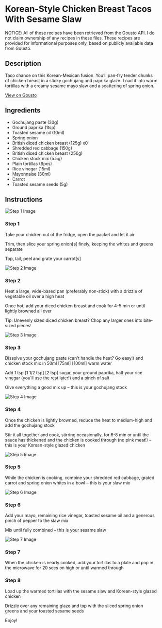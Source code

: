 # Korean-Style Chicken Breast Tacos With Sesame Slaw

NOTICE: All of these recipes have been retrieved from the Gousto API. I do not claim ownership of any recipes in these files. These recipes are provided for informational purposes only, based on publicly available data from Gousto.

## Description

Taco chance on this Korean-Mexican fusion. You’ll pan-fry tender chunks of chicken breast in a sticky gochujang and paprika glaze. Load it into warm tortillas with a creamy sesame mayo slaw and a scattering of spring onion.

[View on Gousto](https://www.gousto.co.uk/recipes/cookbook/korean-style-chicken-breast-tacos-with-sesame-slaw)

## Ingredients

- Gochujang paste (30g)
- Ground paprika (1tsp)
- Toasted sesame oil (10ml)
- Spring onion
- British diced chicken breast (125g) x0
- Shredded red cabbage (150g)
- British diced chicken breast (250g)
- Chicken stock mix (5.5g)
- Plain tortillas (6pcs)
- Rice vinegar (15ml)
- Mayonnaise (30ml)
- Carrot
- Toasted sesame seeds (5g)

## Instructions

![Step 1 Image](https://production-media.gousto.co.uk/cms/recipe-step-image/step-1-1684508362256-x200.jpg)

### Step 1

Take your chicken out of the fridge, open the packet and let it air

Trim, then slice your spring onion[s] finely, keeping the whites and greens separate

Top, tail, peel and grate your carrot[s]

![Step 2 Image](https://production-media.gousto.co.uk/cms/recipe-step-image/step-2-1684508366418-x200.jpg)

### Step 2

Heat a large, wide-based pan (preferably non-stick) with a drizzle of vegetable oil over a high heat

Once hot, add your diced chicken breast and cook for 4-5 min or until lightly browned all over

Tip: Unevenly sized diced chicken breast? Chop any larger ones into bite-sized pieces!

![Step 3 Image](https://production-media.gousto.co.uk/cms/recipe-step-image/step-3-1684508371816-x200.jpg)

### Step 3

Dissolve your gochujang paste (can't handle the heat? Go easy!) and chicken stock mix in 50ml<span class="text-purple"> [75ml]</span> <span class="text-danger">[100ml]</span> warm water

Add 1 tsp<span class="text-danger"> <span class="text-purple">[1 1/2 tsp] </span>[2 tsp]</span> sugar, your ground paprika, half your rice vinegar (you'll use the rest later!) and a pinch of salt

Give everything a good mix up – this is your gochujang stock

![Step 4 Image](https://production-media.gousto.co.uk/cms/recipe-step-image/step-4-1684508379899-x200.jpg)

### Step 4

Once the chicken is lightly browned, reduce the heat to medium-high and add the gochujang stock

Stir it all together and cook, stirring occasionally, for 6-8 min or until the sauce has thickened and the chicken is cooked through (no pink meat!) – this is your Korean-style glazed chicken

![Step 5 Image](https://production-media.gousto.co.uk/cms/recipe-step-image/step-5-1684508383729-x200.jpg)

### Step 5

While the chicken is cooking, combine your shredded red cabbage, grated carrot and spring onion whites in a bowl – this is your slaw mix

![Step 6 Image](https://production-media.gousto.co.uk/cms/recipe-step-image/step-6-1684508388076-x200.jpg)

### Step 6

Add your mayo, remaining rice vinegar, toasted sesame oil and a generous pinch of pepper to the slaw mix

Mix until fully combined – this is your sesame slaw

![Step 7 Image](https://production-media.gousto.co.uk/cms/recipe-step-image/step-7-1684508392474-x200.jpg)

### Step 7

When the chicken is nearly cooked, add your tortillas to a plate and pop in the microwave for 20 secs on high or until warmed through

### Step 8

Load up the warmed tortillas with the sesame slaw and Korean-style glazed chicken

Drizzle over any remaining glaze and top with the sliced spring onion greens and your toasted sesame seeds

Enjoy!

